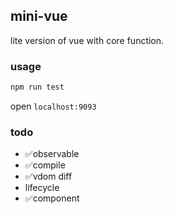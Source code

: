 ## mini-vue

lite version of vue with core function.

### usage

```bash
npm run test
```

open `localhost:9093`

### todo

- ✅observable
- ✅compile
- ✅vdom diff
- lifecycle
- ✅component
